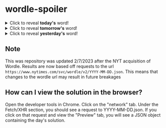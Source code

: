 # wordle-spoiler

<details>
  <summary>Click to reveal <b>today's</b> word!</summary>
  <br>
  <b> quote </b>
</details>

<details>
  <summary>Click to reveal <b>tomorrow's</b> word!</summary>
  <br>
  <b> older </b>
</details>

<details>
  <summary>Click to reveal <b>yesterday's</b> word!</summary>
  <br>
  <b> lucky </b>
</details>

## Note
This was repository was updated 2/7/2023 after the NYT acquisition of Wordle. Results are now based off requests to the url `https://www.nytimes.com/svc/wordle/v2/YYYY-MM-DD.json`. This means that changes to the wordle url may result in future breakages

## How can I view the solution in the browser?
Open the developer tools in Chrome. Click on the "network" tab. Under the Fetch/XHR section, you should see a request to YYYY-MM-DD.json. If you click on that request and view the "Preview" tab, you will see a JSON object containing the day's solution.
